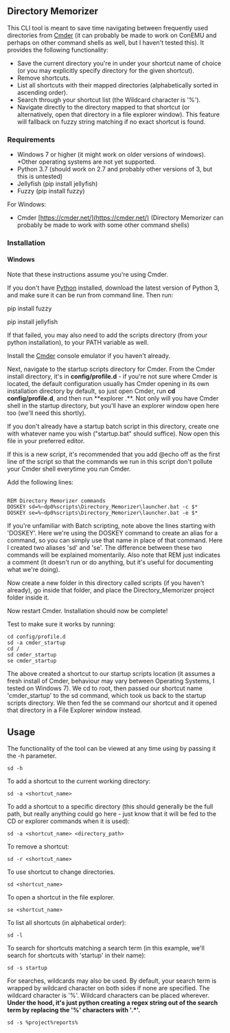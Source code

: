 ## Directory Memorizer

This CLI tool is meant to save time navigating between frequently used directories from [Cmder](https://cmder.net/) (it can probably be made to work on ConEMU and perhaps on other command shells as well, but I haven't tested this). It provides the following functionality:

* Save the current directory you're in under your shortcut name of choice (or you may explicitly specify directory for the given shortcut).
* Remove shortcuts.
* List all shortcuts with their mapped directories (alphabetically sorted in ascending order).
* Search through your shortcut list (the Wildcard character is '%').
* Navigate directly to the directory mapped to that shortcut (or alternatively, open that directory in a file explorer window). This feature will fallback on fuzzy string matching if no exact shortcut is found.

### Requirements

* Windows 7 or higher (it might work on older versions of windows). *Other operating systems are not yet supported.
* Python 3.7 (should work on 2.7 and probably other versions of 3, but this is untested)
* Jellyfish (pip install jellyfish)
* Fuzzy (pip install fuzzy)

For Windows:
* Cmder [https://cmder.net/](https://cmder.net/) (Directory Memorizer can probably be made to work with some other command shells)

### Installation

#### Windows

Note that these instructions assume you're using Cmder.

If you don't have [Python](https://www.python.org/downloads/) installed, download the latest version of Python 3, and make sure it can be run from command line. Then run:

pip install fuzzy

pip install jellyfish

If that failed, you may also need to add the scripts directory (from your python installation), to your PATH variable as well.

Install the [Cmder](https://cmder.net/) console emulator if you haven't already.

Next, navigate to the startup scripts directory for Cmder. From the Cmder install directory, it's in **__config/profile.d__** - if you're not sure where Cmder is located, the default configuration usually has Cmder opening in its own installation directory by default, so just open Cmder, run **cd config/profile.d**, and then run **explorer .\**. Not only will you have Cmder shell in the startup directory, but you'll have an explorer window open here too (we'll need this shortly).

If you don't already have a startup batch script in this directory, create one with whatever name you wish ("startup.bat" should suffice). Now open this file in your preferred editor.

If this is a new script, it's recommended that you add @echo off as the first line of the script so that the commands we run in this script don't pollute your Cmder shell everytime you run Cmder.

Add the following lines:

```Batchfile:

REM Directory Memorizer commands
DOSKEY sd=%~dp0%scripts\Directory_Memorizer\launcher.bat -c $*
DOSKEY se=%~dp0%scripts\Directory_Memorizer\launcher.bat -e $*

```

If you're unfamiliar with Batch scripting, note above the lines starting with 'DOSKEY'. Here we're using the DOSKEY command to create an alias for a command, so you can simply use that name in place of that command. Here I created two aliases 'sd' and 'se'. The difference between these two commands will be explained momentarily. Also note that REM just indicates a comment (it doesn't run or do anything, but it's useful for documenting what we're doing).

Now create a new folder in this directory called scripts (if you haven't already), go inside that folder, and place the Directory_Memorizer project folder inside it.

Now restart Cmder. Installation should now be complete! 

Test to make sure it works by running:

```Console:
cd config/profile.d
sd -a cmder_startup
cd /
sd cmder_startup
se cmder_startup
```

The above created a shortcut to our startup scripts location (it assumes a fresh install of Cmder, behaviour may vary between Operating Systems, I tested on Windows 7). We cd to root, then passed our shortcut name 'cmder_startup' to the sd command, which took us back to the startup scripts directory. We then fed the se command our shortcut and it opened that directory in a File Explorer window instead.

## Usage

The functionality of the tool can be viewed at any time using by passing it the -h parameter.

```Console:
sd -h
```

To add a shortcut to the current working directory:

```Console:
sd -a <shortcut_name>
```

To add a shortcut to a specific directory (this should generally be the full path, but really anything could go here - just know that it will be fed to the CD or explorer commands when it is used):

```Console:
sd -a <shortcut_name> <directory_path>
```

To remove a shortcut:

```Console:
sd -r <shortcut_name>
```

To use shortcut to change directories.

```Console:
sd <shortcut_name>
```

To open a shortcut in the file explorer.

```Console:
se <shortcut_name>
```

To list all shortcuts (in alphabetical order):

```Console:
sd -l
```

To search for shortcuts matching a search term (in this example, we'll search for shortcuts with 'startup' in their name):

```Console:
sd -s startup
```

For searches, wildcards may also be used. By default, your search term is wrapped by wildcard character on both sides if none are specified. The wildcard character is '%'.
Wildcard characters can be placed wherever. __Under the hood, it's just python creating a regex string out of the search term by replacing the '%' characters with '.*'.__

```Console:
sd -s %project%reports%
```